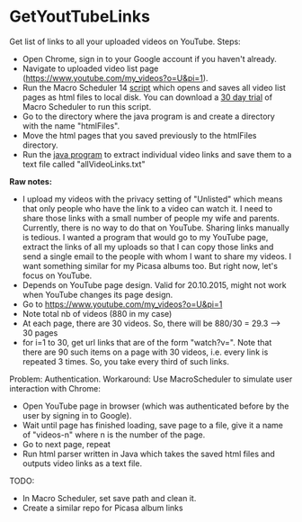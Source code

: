 # GetYoutTubeLinks
Get list of links to all your uploaded videos on YouTube. Steps:
* Open Chrome, sign in to your Google account if you haven't already.
* Navigate to uploaded video list page (https://www.youtube.com/my_videos?o=U&pi=1).
* Run the Macro Scheduler 14 <a href="https://github.com/samilkorkmaz/Get-YouTube-Links/blob/master/getYouTubeLinks.scp">script</a> which opens and saves all video list pages as html files to local disk. You can download a <a href="https://www.mjtnet.com/downloads.htm">30 day trial</a> of Macro Scheduler to run this script.
* Go to the directory where the java program is and create a directory with the name "htmlFiles".
* Move the html pages that you saved previously to the htmlFiles directory.
* Run the <a href="https://github.com/samilkorkmaz/Get-YouTube-Links/blob/master/GetYouTubeVideoLinks.java">java program</a> to extract individual video links and save them to a text file called "allVideoLinks.txt"

<b>Raw notes:</b>
* I upload my videos with the privacy setting of "Unlisted" which means that only people who have the link to a video can watch it. I need to share those links with a small number of people my wife and parents. Currently, there is no way to do that on YouTube. Sharing links manually is tedious. I wanted a program that would go to my YouTube page, extract the links of all my uploads so that I can copy those links and send a single email to the people with whom I want to share my videos. I want something similar for my Picasa albums too. But right now, let's focus on YouTube.
* Depends on YouTube page design. Valid for 20.10.2015, might not work when YouTube changes its page design.
* Go to https://www.youtube.com/my_videos?o=U&pi=1
* Note total nb of videos (880 in my case)
* At each page, there are 30 videos. So, there will be 880/30 = 29.3 --> 30 pages
* for i=1 to 30, get url links that are of the form "watch?v=". Note that there are 90 such items on a page with 30 videos, i.e. every link is repeated 3 times. So, you take every third of such links.

Problem: Authentication. Workaround: Use MacroScheduler to simulate user interaction with Chrome:
* Open YouTube page in browser (which was authenticated before by the user by signing in to Google).
* Wait until page has finished loading, save page to a file, give it a name of "videos-n" where n is the number of the page.
* Go to next page, repeat
* Run html parser written in Java which takes the saved html files and outputs video links as a text file.

TODO:
* In Macro Scheduler, set save path and clean it.
* Create a similar repo for Picasa album links
